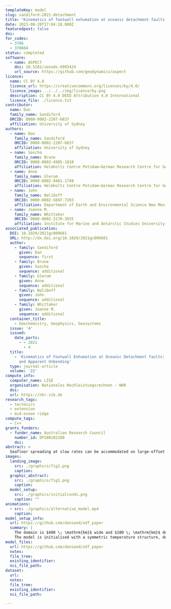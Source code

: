 ```yaml
---
templateKey: model
slug: sandiford-2021-detachment
title: "Kinematics of footwall exhumation at oceanic detachment faults: solid‐block rotation and apparent unbending"
date: 2023-08-28T17:04:10.000Z
featuredpost: false
doi:
for_codes:
  - 3706
  - 370604
status: completed
software:
  - name: ASPECT
    doi: 10.5281/zenodo.6903424
    url_source: https://github.com/geodynamics/aspect
licence:
  name: CC BY 4.0
  licence_url: https://creativecommons.org/licenses/by/4.0/
  licence_image: ../../../img/licence/by.png
  description: CC BY 4.0 DEED Attribution 4.0 International
  licence_file: ./licence.txt
contributor:
  name: Dan
  family_name: Sandiford
  ORCID: 0000-0002-2207-6837
  affiliation: University of Sydney
authors:
  - name: Dan
    family_name: Sandiford
    ORCID: 0000-0002-2207-6837
    affiliation: University of Sydney
  - name: Sascha
    family_name: Brune
    ORCID: 0000-0003-4985-1810
    affiliation: Helmholtz Centre Potsdam—German Research Centre for Geosciences (GFZ)  Potsdam Germany
  - name: Anne
    family_name: Glerum
    ORCID: 0000-0002-9481-1749
    affiliation: Helmholtz Centre Potsdam—German Research Centre for Geosciences (GFZ)  Potsdam Germany
  - name: John
    family_name: Naliboff
    ORCID: 0000-0002-5697-7203
    affiliation: Department of Earth and Environmental Science New Mexico Institute of Mining and Technology  Socorro NM USA
  - name: Joanne M.
    family_name: Whittaker
    ORCID: 0000-0002-3170-3935
    affiliation: Institute for Marine and Antarctic Studies University of Tasmania  Hobart TAS Australia
associated_publication:
  DOI: 10.1029/2021gc009681
  URL: http://dx.doi.org/10.1029/2021gc009681
  author:
    - family: Sandiford
      given: Dan
      sequence: first
    - family: Brune
      given: Sascha
      sequence: additional
    - family: Glerum
      given: Anne
      sequence: additional
    - family: Naliboff
      given: John
      sequence: additional
    - family: Whittaker
      given: Joanne M.
      sequence: additional
  container_title:
    - Geochemistry, Geophysics, Geosystems
  issue: '4'
  issued:
    date_parts:
      - - 2021
        - 4
  title:
    - 'Kinematics of Footwall Exhumation at Oceanic Detachment faults: Solid‐Block Rotation
      and Apparent Unbending'
  type: journal-article
  volume: '22'
compute_info:
  computer_name: LISE
  organisation: Nationales Hochleistungsrechnen – NHR
  doi:
  url: https://nhr.zib.de
research_tags:
  - tectonics
  - extension
  - mid-ocean ridge
compute_tags:
  - C++
grants_funders:
  - funder_name: Australian Research Council
    number_id: DP180102280
    doi:
abstract: >
  Seafloor spreading at slow rates can be accommodated on large-offset oceanic detachment faults (ODFs), that exhume lower crustal and mantle rocks in footwall domes termed oceanic core complexes (OCCs). Footwall rocks experience large rotation during exhumation, yet important aspects of the kinematics—particularly the relative roles of solid-block rotation and flexure—are not clearly understood. Using a high-resolution numerical model, we explore the exhumation kinematics in the footwall beneath an emergent ODF/OCC. A key feature of the models is that footwall motion is dominated by solid-block rotation, accommodated by the nonplanar, concave-down fault interface. A consequence is that curvature measured along the ODF is representative of a neutral stress configuration, rather than a “bent” one. Instead, it is in the subsequent process of “apparent unbending” that significant flexural stresses are developed in the model footwall. The brittle strain associated with apparent unbending is produced dominantly in extension, beneath the OCC, consistent with earthquake clustering observed in the Trans-Atlantic Geotraverse at the Mid-Atlantic Ridge.
images:
  landing_image:
    src: ./graphics/fig1.png
    caption:
  graphic_abstract:
    src: ./graphics/fig1.png
    caption:
  model_setup:
    src: ./graphics/initialconds.png
    caption: ""
animations:
  - src: ./graphics/alternative_model.mp4
    caption:
model_setup_info:
  url: https://github.com/dansand/odf_paper
  summary: |
    The domain is $400 \; \mathrm{km}$ wide and $100 \; \mathrm{km}$ deep, and includes five levels of mesh refinement, as shown in the figure.
    The model is initialised with a symmetric temperature structure, defined by a transient 1-D cooling profile, with an age of $0.5 \; \mathrm{Myr}$ in the center of the domain. The thermal profile ages outwardly in proportion to the applied spreading rate of $2 \; \mathrm{cm\,{yr}^{-1}}$ (full rate), which is representative for slow spreading ridges. Uniform inflow at the bottom boundary balances the outward flux of material at the side boundaries. The model has a true free surface, and a diffusion process is applied to the surface topography in order to counteract strong mesh deformation. A simplification here is that the effect of the water column is ignored, i.e. the detachment system is modeled as sub-aerial. There is no compositional differentiation in the model (i.e. no crust/mantle) and all parts of the domain are subject to the same constitutive model. The constitutive model incorporates viscous (dislocation creep), elastic and plastic (pseudo-brittle) deformation mechanisms, hereafter referred to as visco-elastic plastic (VEP) rheology, following the approach of Moresi et al. (2003). The advection-diffusion equation included an anomalously- high diffusivity $(3 \times {10}^{-6} \; \mathrm{m^2 \, s^{-1}})$ which is intended to model the near axis cooling effect of hydrothermal circulation (cf. Lavier and Buck, 2002). As implemented here, the higher diffusivity applies throughout the domain, rather than being localized at the ridge (as in Lavier and Buck, 2002). The parameters chosen here result in $\sim 10 \; \mathrm{km}$ lithosphere at the ridge axis, which is in the range identified for ODF development. Due to the difference in diffusivity values in the initial conditions $({10}^{-6} \; \mathrm{m^2 \, s^{-1}})$, and temperature evolution equation $(3 \times {10}^{-6})$, the thermal structure is not in steady state and some cooling of the off-axis lithosphere occurs.
model_files:
  url: https://github.com/dansand/odf_paper
  notes:
  file_tree:
  existing_identifier:
  nci_file_path:
dataset:
  url:
  notes:
  file_tree:
  existing_identifier:
  nci_file_path:

---
```

